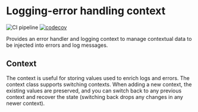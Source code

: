 # Logging-error handling context

![CI pipeline](https://github.com/szemul/logging-error-handling-context/actions/workflows/php.yml/badge.svg)
[![codecov](https://codecov.io/gh/szemul/logging-error-handling-context/branch/main/graph/badge.svg?token=KZJ13OF577)](https://codecov.io/gh/szemul/logging-error-handling-context)

Provides an error handler and logging context to manage contextual data to be injected into errors and log messages.

## Context

The context is useful for storing values used to enrich logs and errors. The context class supports switching contexts.
When adding a new context, the existing values are preserved, and you can switch back to any previous context and
recover the state (switching back drops any changes in any newer context).
